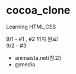 # cocoa_clone

Learning HTML,CSS

9/1 - #1 , #2 까지 완료!<br>
9/2 - #3<br>
<ul>    
        <li>animaista.net(참고)</li>
        <li>@media</li>
</ul>